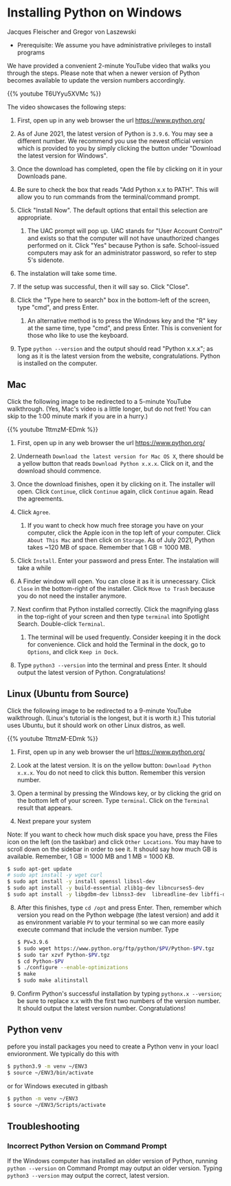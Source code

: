 # Installing Python on Windows

Jacques Fleischer and Gregor von Laszewski

* Prerequisite: We assume you have administrative privileges to install programs

We have provided a convenient 2-minute YouTube video that walks you through the steps. Please note that when a newer version of Python becomes available to update the version numbers accordingly.

{{% youtube T6UYyu5XVMc %}}

The video showcases the following steps:

1. First, open up in any web browser the url <https://www.python.org/>

2. As of June 2021, the latest version of Python is `3.9.6`. You may see a different number. We recommend you use the newest official version which is provided to you by simply clicking the  button under "Download the latest version for Windows".

3. Once the download has completed, open the file by clicking on it in your Downloads pane.

4. Be sure to check the box that reads "Add Python x.x to PATH". This will allow you to run commands from the terminal/command prompt.

5. Click "Install Now". The default options that entail this selection are appropriate. 

   1. The UAC prompt will pop up. UAC stands for "User Account Control" and exists so that the computer will 
      not have unauthorized changes performed on it. Click "Yes" because Python is safe. School-issued computers 
      may ask for an administrator password, so refer to step 5's sidenote.

6. The instalation will take some time.

9. If the setup was successful, then it will say so. Click "Close".

10. Click the "Type here to search" box in the bottom-left of the screen, type "cmd", and press Enter.

    1. An alternative method is to press the Windows key and the "R" key at the same time, type "cmd", and 
       press Enter. This is convenient for those who like to use the keyboard.

11. Type `python --version` and the output should read "Python x.x.x"; as long as it is the latest version 
    from the website, congratulations. Python is installed on the computer.
    
## Mac

Click the following image to be redirected to a 5-minute YouTube walkthrough. (Yes, Mac's video is a little longer, but do not fret!
You can skip to the 1:00 minute mark if you are in a hurry.)

{{% youtube TttmzM-EDmk %}}


1. First, open up in any web browser the url <https://www.python.org/>

2. Underneath `Download the latest version for Mac OS X`, there should be a yellow button that reads `Download Python x.x.x`. Click on it, and the download should commence.

3. Once the download finishes, open it by clicking on it. The installer will open. Click `Continue`, click `Continue` again, click `Continue` again.
   Read the agreements.

4. Click `Agree`. 
   1. If you want to check how much free storage you have on your computer, click the Apple icon in the top left of your computer. Click
    `About This Mac` and then click on `Storage`. As of July 2021, Python takes ~120 MB of space. Remember that 1 GB = 1000 MB.


5. Click `Install`. Enter your password and press Enter. The instalation will take a while

6. A Finder window will open. You can close it as it is unnecessary. Click `Close` in the bottom-right of the installer. Click `Move to Trash` because you do not need the installer anymore.

7. Next confirm that Python installed correctly. Click the magnifying glass in the top-right of your screen and then type `terminal` into Spotlight Search. Double-click `Terminal`.
   1. The terminal will be used frequently. Consider keeping it in the dock for convenience. Click and hold the Terminal in the dock, go to `Options`, and click `Keep in Dock`.
  

10. Type `python3 --version` into the terminal and press Enter. It should output the latest version of Python. Congratulations!

## Linux (Ubuntu from Source)

Click the following image to be redirected to a 9-minute YouTube walkthrough. (Linux's tutorial is the longest, but it is worth it.)
This tutorial uses Ubuntu, but it should work on other Linux distros, as well.

{{% youtube TttmzM-EDmk %}}


1. First, open up in any web browser the url <https://www.python.org/>   
   
3. Look at the latest version. It is on the yellow button: `Download Python x.x.x`. You do not need to click this button. Remember this version number.

   
4. Open a terminal by pressing the Windows key, or by clicking the grid on the bottom left of your screen. Type `terminal`. Click on the `Terminal` result that appears.
   
5. Next prepare your system

Note: If you want to check how much disk space you have, press the Files icon on the left (on the taskbar) and click `Other Locations`. You may have to scroll down on the sidebar in order to see it. It should say how much GB is available. Remember, 1 GB = 1000 MB and 1 MB = 1000 KB.

```bash
$ sudo apt-get update
# sudo apt install -y wget curl
$ sudo apt install -y install openssl libssl-dev
$ sudo apt install -y build-essential zlib1g-dev libncurses5-dev 
$ sudo apt install -y libgdbm-dev libnss3-dev  libreadline-dev libffi-dev libsqlite3-dev libbz2-dev
``` 

8. After this finishes, type `cd /opt` and press Enter. Then, remember which version you read on the Python webpage (the latest version) and add it as environment variable `PV` to your terminal so we can more easily execute command that include the version number. Type 
  
   ```bash
   $ PV=3.9.6
   $ sudo wget https://www.python.org/ftp/python/$PV/Python-$PV.tgz
   $ sudo tar xzvf Python-$PV.tgz
   $ cd Python-$PV
   $ ./configure --enable-optimizations
   $ make
   $ sudo make alitinstall
   ``` 
    
19. Confirm Python's successful installation by typing `pythonx.x --version`; be sure to replace x.x with the first two numbers of the version number. It should output the latest version number. Congratulations!

## Python venv

pefore you install packages you need to create a Python venv in your loacl envioronment. We typically do this with 

```bash
$ python3.9 -m venv ~/ENV3
$ source ~/ENV3/bin/activate
```

or for Windows executed in gitbash

```bash
$ python -m venv ~/ENV3
$ source ~/ENV3/Scripts/activate
```


## Troubleshooting

### Incorrect Python Version on Command Prompt

If the Windows computer has installed an older version of Python, running `python --version` on Command Prompt may output an older version. Typing `python3 --version` may output the correct, latest version.



